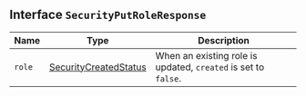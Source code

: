 ## Interface `SecurityPutRoleResponse`

| Name | Type | Description |
| - | - | - |
| `role` | [SecurityCreatedStatus](./SecurityCreatedStatus.md) | When an existing role is updated, `created` is set to `false`. |
